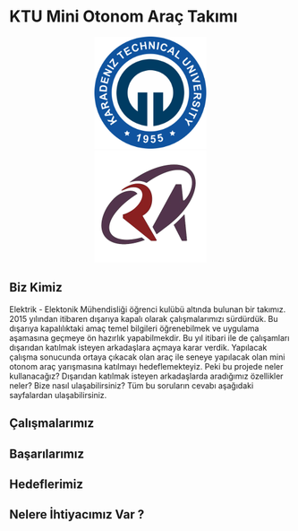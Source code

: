 
<h1>KTU Mini Otonom Araç Takımı</h1>

<center><img src="imgs/KTU.png" width="200px" height="200px"></center>
<center><img src="imgs/RAS.png" width="200px" height="200px"></center>

<h2>Biz Kimiz</h2>

<p>Elektrik - Elektonik Mühendisliği öğrenci kulübü altında bulunan bir takımız. 2015 yılından itibaren dışarıya kapalı olarak çalışmalarımızı sürdürdük. Bu dışarıya kapalılıktaki amaç temel bilgileri öğrenebilmek ve uygulama aşamasına geçmeye ön hazırlık yapabilmekdir. Bu yıl itibari ile de çalışamları dışarıdan katılmak isteyen arkadaşlara açmaya karar verdik. Yapılacak çalışma sonucunda ortaya çıkacak olan araç ile seneye yapılacak olan mini otonom araç yarışmasına katılmayı hedeflemekteyiz. Peki bu projede neler kullanacağız? Dışarıdan katılmak isteyen arkadaşlarda aradığımız özellikler neler? Bize nasıl ulaşabilirsiniz? Tüm bu soruların cevabı aşağıdaki sayfalardan ulaşabilirsiniz.</p>

<h2>Çalışmalarımız</h2>

<h2>Başarılarımız</h2>

<h2>Hedeflerimiz</h2>

<h2>Nelere İhtiyacımız Var ?</h2>